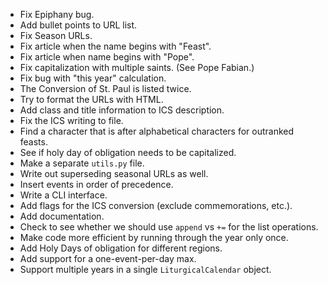 * Fix Epiphany bug.
* Add bullet points to URL list.
* Fix Season URLs.
* Fix article when the name begins with "Feast".
* Fix article when name begins with "Pope".
* Fix capitalization with multiple saints. (See Pope Fabian.)
* Fix bug with "this year" calculation.
* The Conversion of St. Paul is listed twice.
* Try to format the URLs with HTML.
* Add class and title information to ICS description.
* Fix the ICS writing to file.
* Find a character that is after alphabetical characters for outranked feasts.
* See if holy day of obligation needs to be capitalized.
* Make a separate `utils.py` file.
* Write out superseding seasonal URLs as well.
* Insert events in order of precedence.
* Write a CLI interface.
* Add flags for the ICS conversion (exclude commemorations, etc.).
* Add documentation.
* Check to see whether we should use `append` vs `+=` for the list operations.
* Make code more efficient by running through the year only once.
* Add Holy Days of obligation for different regions.
* Add support for a one-event-per-day max.
* Support multiple years in a single `LiturgicalCalendar` object.
